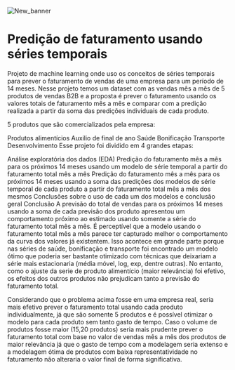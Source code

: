 ![New_banner](https://github.com/fabian-gib-50/Projeto-series-temporais/assets/79420053/64b0c529-0851-42cc-960f-ce72e453b0bc)
# Predição de faturamento usando séries temporais
Projeto de machine learning onde uso os conceitos de séries temporais para prever o faturamento de vendas de uma empresa para um período de 14 meses. Nesse projeto temos um dataset com as vendas mês a mês de 5 produtos de vendas B2B e a proposta é prever o faturamento usando os valores totais de faturamento mês a mês e comparar com a predição realizada a partir da soma das predições individuais de cada produto.

5 produtos que são comercializados pela empresa:

Produtos alimentícios
Auxilio de final de ano
Saúde
Bonificação
Transporte
Desenvolvimento
Esse projeto foi dividido em 4 grandes etapas:

Análise exploratória dos dados (EDA)
Predição do faturamento mês a mês para os próximos 14 meses usando um modelo de série temporal a partir do faturamento total mês a mês
Predição do faturamento mês a mês para os próximos 14 meses usando a soma das predições dos modelos de série temporal de cada produto a partir do faturamento total mês a mês dos mesmos
Conclusões sobre o uso de cada um dos modelos e conclusão geral
Conclusão
A previsão do total de vendas para os próximos 14 meses usando a soma de cada previsão dos produto apresentou um comportamento próximo ao estimado usando somente a série do faturamento total mês a mês. É perceptível que a modelo usando o faturamento total mês a mês parece ter capturado melhor o comportamento da curva dos valores já existentem. Isso acontece em grande parte porque nas séries de saúde, bonificação e transporte foi encontrado um modelo ótimo que poderia ser bastante otimizado com técnicas que deixariam a série mais estacionaria (média móvel, log, exp, dentre outras). No entanto, como o ajuste da serie de produto alimentício (maior relevância) foi efetivo, os efeitos dos outros produtos não prejudicam tanto a previsão do faturamento total.

Considerando que o problema acima fosse em uma empresa real, seria mais efetivo prever o faturamento total usando cada produto individualmente, já que são somente 5 produtos e é possível otimizar o modelo para cada produto sem tanto gasto de tempo. Caso o volume de produtos fosse maior (15,20 produtos) seria mais prudente prever o faturamento total com base no valor de vendas mês a mês dos produtos de maior relevância já que o gasto de tempo com a modelagem seria extenso e a modelagem ótima de produtos com baixa representatividade no faturamento não alteraria o valor final de forma significativa.
